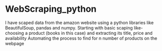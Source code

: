 # WebScraping_python
 I have scaped data from the amazon website using a python libraries like BeautifulSoup, pandas and numpy.
 Starting with basic scaping like- choosing a product (books in this case) and extracting its title, price and availability
 Automating the process to find for n number of products on the webpage
